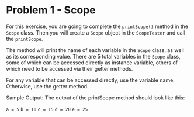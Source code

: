 # Problem 1 - Scope
For this exercise, you are going to complete the `printScope()` method in the `Scope` class. Then you will create a `Scope` object in the `ScopeTester` and call the `printScope`.

The method will print the name of each variable in the `Scope` class, as well as its corresponding value. There are 5 total variables in the `Scope` class, some of which can be accessed directly as instance variable, others of which need to be accessed via their getter methods.

For any variable that can be accessed directly, use the variable name. Otherwise, use the getter method.

Sample Output:
The output of the printScope method should look like this:

`a = 5`
`b = 10`
`c = 15`
`d = 20`
`e = 25`
